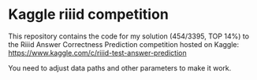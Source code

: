 # Kaggle riiid competition
This repository contains the code for my solution (454/3395, TOP 14%) to the Riiid Answer Correctness Prediction competition hosted on Kaggle: 
https://www.kaggle.com/c/riiid-test-answer-prediction

You need to adjust data paths and other parameters to make it work.
